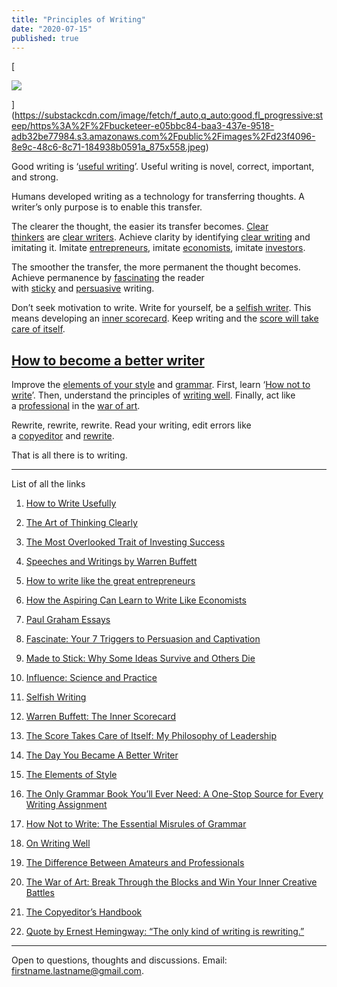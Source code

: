 ```yaml
---
title: "Principles of Writing"
date: "2020-07-15"
published: true
---
```

[

![](https://bucketeer-e05bbc84-baa3-437e-9518-adb32be77984.s3.amazonaws.com/public/images/d23f4096-8e9c-48c6-8c71-184938b0591a_875x558.jpeg)



](https://substackcdn.com/image/fetch/f_auto,q_auto:good,fl_progressive:steep/https%3A%2F%2Fbucketeer-e05bbc84-baa3-437e-9518-adb32be77984.s3.amazonaws.com%2Fpublic%2Fimages%2Fd23f4096-8e9c-48c6-8c71-184938b0591a_875x558.jpeg)

Good writing is ‘[useful writing](http://www.paulgraham.com/useful.html)’. Useful writing is novel, correct, important, and strong.

Humans developed writing as a technology for transferring thoughts. A writer’s only purpose is to enable this transfer.

The clearer the thought, the easier its transfer becomes. [Clear thinkers](https://g.co/kgs/g1TCSM) are [clear writers](https://www.collaborativefund.com/blog/the-most-overlooked-trait-of-investing-success/). Achieve clarity by identifying [clear writing](http://www.tilsonfunds.com/motley_berkshire_warren_speeches.php) and imitating it. Imitate [entrepreneurs](https://venturehacks.com/writing), imitate [economists](https://www.realclearmarkets.com/articles/2019/08/28/how_the_aspiring_can_learn_to_write_like_economists_103883.html), imitate [investors](http://www.paulgraham.com/articles.html).

The smoother the transfer, the more permanent the thought becomes. Achieve permanence by [fascinating](https://g.co/kgs/suXjYA) the reader with [sticky](https://g.co/kgs/Fn7QKq) and [persuasive](https://g.co/kgs/ipjNGh) writing.

Don’t seek motivation to write. Write for yourself, be a [selfish writer](https://www.collaborativefund.com/blog/selfish-writing/). This means developing an [inner scorecard](https://fs.blog/2016/08/the-inner-scorecard/). Keep writing and the [score will take care of itself](https://g.co/kgs/3T8xr5).

[How to become a better writer](https://dilbertblog.typepad.com/the_dilbert_blog/2007/06/the_day_you_bec.html)
--------------------------------------------------------------------------------------------------------------

Improve the [elements of your style](https://g.co/kgs/3NmfpT) and [grammar](https://g.co/kgs/3YwR76). First, learn ‘[How not to write](https://g.co/kgs/uNtDeX)’. Then, understand the principles of [writing well](https://g.co/kgs/6jYe5Z). Finally, act like a [professional](https://fs.blog/2017/08/amateurs-professionals/) in the [war of art](https://g.co/kgs/DmSmxs).

Rewrite, rewrite, rewrite. Read your writing, edit errors like a [copyeditor](https://g.co/kgs/5Re4Tz) and [rewrite](https://www.goodreads.com/quotes/1025221-the-only-kind-of-writing-is-rewriting).

That is all there is to writing.

---

List of all the links

1.  [How to Write Usefully](http://www.paulgraham.com/useful.html)
    
2.  [The Art of Thinking Clearly](https://g.co/kgs/g1TCSM)
    
3.  [The Most Overlooked Trait of Investing Success](https://www.collaborativefund.com/blog/the-most-overlooked-trait-of-investing-success/)
    
4.  [Speeches and Writings by Warren Buffett](http://www.tilsonfunds.com/motley_berkshire_warren_speeches.php)
    
5.  [How to write like the great entrepreneurs](https://venturehacks.com/writing)
    
6.  [How the Aspiring Can Learn to Write Like Economists](https://www.realclearmarkets.com/articles/2019/08/28/how_the_aspiring_can_learn_to_write_like_economists_103883.html)
    
7.  [Paul Graham Essays](http://www.paulgraham.com/articles.html)
    
8.  [Fascinate: Your 7 Triggers to Persuasion and Captivation](https://g.co/kgs/suXjYA)
    
9.  [Made to Stick: Why Some Ideas Survive and Others Die](https://g.co/kgs/Fn7QKq)
    
10.  [Influence: Science and Practice](https://g.co/kgs/ipjNGh)
    
11.  [Selfish Writing](https://www.collaborativefund.com/blog/selfish-writing/)
    
12.  [Warren Buffett: The Inner Scorecard](https://fs.blog/2016/08/the-inner-scorecard/)
    
13.  [The Score Takes Care of Itself: My Philosophy of Leadership](https://g.co/kgs/3T8xr5)
    
14.  [The Day You Became A Better Writer](https://dilbertblog.typepad.com/the_dilbert_blog/2007/06/the_day_you_bec.html)
    
15.  [The Elements of Style](https://g.co/kgs/3NmfpT)
    
16.  [The Only Grammar Book You’ll Ever Need: A One-Stop Source for Every Writing Assignment](https://g.co/kgs/3YwR76)
    
17.  [How Not to Write: The Essential Misrules of Grammar](https://g.co/kgs/uNtDeX)
    
18.  [On Writing Well](https://g.co/kgs/6jYe5Z)
    
19.  [The Difference Between Amateurs and Professionals](https://fs.blog/2017/08/amateurs-professionals/)
    
20.  [The War of Art: Break Through the Blocks and Win Your Inner Creative Battles](https://g.co/kgs/DmSmxs)
    
21.  [The Copyeditor’s Handbook](https://g.co/kgs/5Re4Tz)
    
22.  [Quote by Ernest Hemingway: “The only kind of writing is rewriting.”](https://www.goodreads.com/quotes/1025221-the-only-kind-of-writing-is-rewriting)
    

---

Open to questions, thoughts and discussions. Email: firstname.lastname@gmail.com.